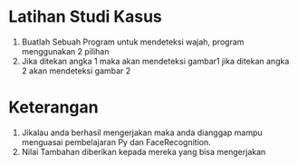 # Latihan Studi Kasus
1. Buatlah Sebuah Program untuk mendeteksi wajah, program menggunakan 2 pilihan 
2. Jika ditekan angka 1 maka akan mendeteksi gambar1 jika ditekan angka 2 akan mendeteksi gambar 2

# Keterangan 
1. Jikalau anda berhasil mengerjakan maka anda dianggap mampu menguasai pembelajaran Py dan FaceRecognition.
2. Nilai Tambahan diberikan kepada mereka yang bisa mengerjakan
